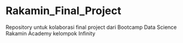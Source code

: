 # Rakamin_Final_Project
Repository untuk kolaborasi final project dari Bootcamp Data Science Rakamin Academy kelompok Infinity
